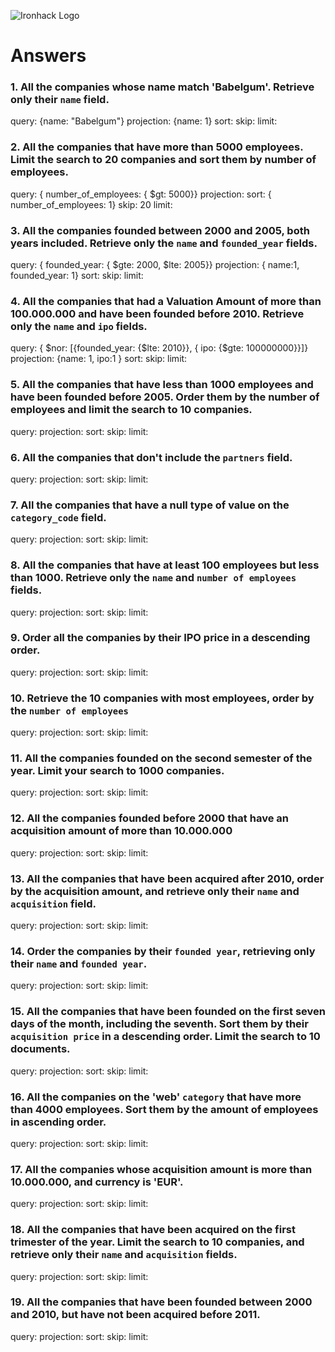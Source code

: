 ![Ironhack Logo](https://i.imgur.com/1QgrNNw.png)

# Answers

### 1. All the companies whose name match 'Babelgum'. Retrieve only their `name` field.

query: {name: "Babelgum"}
projection: {name: 1}
sort: 
skip:
limit:

### 2. All the companies that have more than 5000 employees. Limit the search to 20 companies and sort them by **number of employees**.

query: { number_of_employees: { $gt: 5000}}
projection: 
sort: { number_of_employees: 1}
skip: 20
limit:

### 3. All the companies founded between 2000 and 2005, both years included. Retrieve only the `name` and `founded_year` fields.

query: { founded_year: { $gte: 2000, $lte: 2005}}
projection: { name:1, founded_year: 1}
sort: 
skip:
limit:

### 4. All the companies that had a Valuation Amount of more than 100.000.000 and have been founded before 2010. Retrieve only the `name` and `ipo` fields.

query: { $nor: [{founded_year: {$lte: 2010}}, { ipo: {$gte: 100000000}}]}
projection: {name: 1, ipo:1 }
sort: 
skip:
limit:

### 5. All the companies that have less than 1000 employees and have been founded before 2005. Order them by the number of employees and limit the search to 10 companies.

query: 
projection: 
sort: 
skip:
limit:

### 6. All the companies that don't include the `partners` field.

query: 
projection: 
sort: 
skip:
limit:

### 7. All the companies that have a null type of value on the `category_code` field.

query: 
projection: 
sort: 
skip:
limit:

### 8. All the companies that have at least 100 employees but less than 1000. Retrieve only the `name` and `number of employees` fields.

query: 
projection: 
sort: 
skip:
limit:
### 9. Order all the companies by their IPO price in a descending order.

query: 
projection: 
sort: 
skip:
limit:

### 10. Retrieve the 10 companies with most employees, order by the `number of employees`

query: 
projection: 
sort: 
skip:
limit:

### 11. All the companies founded on the second semester of the year. Limit your search to 1000 companies.

query: 
projection: 
sort: 
skip:
limit:

### 12. All the companies founded before 2000 that have an acquisition amount of more than 10.000.000

query: 
projection: 
sort: 
skip:
limit:

### 13. All the companies that have been acquired after 2010, order by the acquisition amount, and retrieve only their `name` and `acquisition` field.

query: 
projection: 
sort: 
skip:
limit:

### 14. Order the companies by their `founded year`, retrieving only their `name` and `founded year`.

query: 
projection: 
sort: 
skip:
limit:

### 15. All the companies that have been founded on the first seven days of the month, including the seventh. Sort them by their `acquisition price` in a descending order. Limit the search to 10 documents.

query: 
projection: 
sort: 
skip:
limit:

### 16. All the companies on the 'web' `category` that have more than 4000 employees. Sort them by the amount of employees in ascending order.

query: 
projection: 
sort: 
skip:
limit:

### 17. All the companies whose acquisition amount is more than 10.000.000, and currency is 'EUR'.

query: 
projection: 
sort: 
skip:
limit:

### 18. All the companies that have been acquired on the first trimester of the year. Limit the search to 10 companies, and retrieve only their `name` and `acquisition` fields.

query: 
projection: 
sort: 
skip:
limit:

### 19. All the companies that have been founded between 2000 and 2010, but have not been acquired before 2011.

query: 
projection: 
sort: 
skip:
limit:
